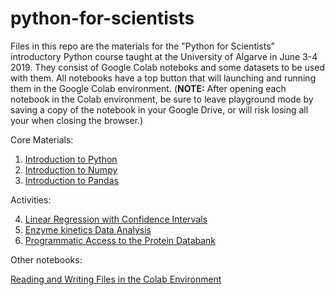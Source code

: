 # python-for-scientists

Files in this repo are the materials for the "Python for Scientists" introductory Python
course taught at the University of Algarve in June 3-4 2019.
They consist of Google Colab noteboks and some datasets to be used with them.
All notebooks have a top button that will launching and running them in the Google Colab environment.
(**NOTE:** After opening each notebook in the Colab environment, be sure to leave playground mode by saving a copy
of the notebook in your Google Drive, or will risk losing all your when closing the browser.) 

Core Materials:
1. [Introduction to Python](https://github.com/pjmartel/python-for-scientists/blob/master/Introduction_to_Python.ipynb)
2. [Introduction to Numpy](https://github.com/pjmartel/python-for-scientists/blob/master/Introduction_to_numpy.ipynb)
3. [Introduction to Pandas](https://github.com/pjmartel/python-for-scientists/blob/master/Introduction_to_pandas.ipynb)

Activities:

4. [Linear Regression with Confidence Intervals](https://github.com/pjmartel/python-for-scientists/blob/master/linear_regression_with_intervals.ipynb)
5. [Enzyme kinetics Data Analysis](https://github.com/pjmartel/python-for-scientists/blob/master/Kinetic_data_analysis.ipynb)
6. [Programmatic Access to the Protein Databank](https://github.com/pjmartel/python-for-scientists/blob/master/Programmatic_Access_PDB.ipynb)

Other notebooks:

[Reading and Writing Files in the Colab Environment](https://github.com/pjmartel/python-for-scientists/blob/master/Colab_reading_and_writing_files.ipynb)

